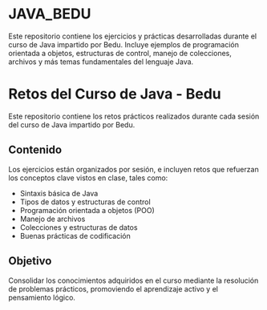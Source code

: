 # JAVA_BEDU
Este repositorio contiene los ejercicios y prácticas desarrolladas durante el curso de Java impartido por Bedu. Incluye ejemplos de programación orientada a objetos, estructuras de control, manejo de colecciones, archivos y más temas fundamentales del lenguaje Java.

# Retos del Curso de Java - Bedu

Este repositorio contiene los retos prácticos realizados durante cada sesión del curso de Java impartido por Bedu.

## Contenido

Los ejercicios están organizados por sesión, e incluyen retos que refuerzan los conceptos clave vistos en clase, tales como:

- Sintaxis básica de Java  
- Tipos de datos y estructuras de control  
- Programación orientada a objetos (POO)  
- Manejo de archivos  
- Colecciones y estructuras de datos  
- Buenas prácticas de codificación

## Objetivo

Consolidar los conocimientos adquiridos en el curso mediante la resolución de problemas prácticos, promoviendo el aprendizaje activo y el pensamiento lógico.



